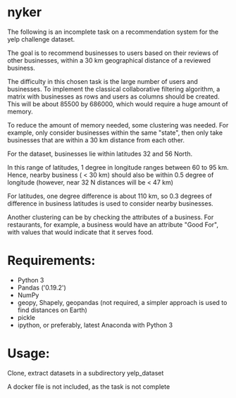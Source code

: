 # nyker
The following is an incomplete task on a recommendation system for the yelp challenge dataset.

The goal is to recommend businesses to users based on their reviews of other businesses, within a 30 km geographical distance of a reviewed business.

The difficulty in this chosen task is the large number of users and businesses. To implement the classical collaborative filtering algorithm, a matrix with businesses as rows and users as columns should be created. This will be about 85500 by 686000, which would require a huge amount of memory.

To reduce the amount of memory needed, some clustering was needed. For example, only consider businesses within the same "state", then only take businesses that are within a 30 km distance from each other.

For the dataset, businesses lie within latitudes 32 and 56 North.

In this range of latitudes, 1 degree in longitude ranges between 60 to 95 km. Hence, nearby business ( < 30 km) should also be within 0.5 degree of longitude (however, near 32 N distances will be < 47 km)

For latitudes, one degree difference is about 110 km, so 0.3 degrees of difference in business latitudes is used to consider nearby businesses.

Another clustering can be by checking the attributes of a business. For restaurants, for example, a business would have an attribute "Good For", with values that would indicate that it serves food.

# Requirements:
- Python 3
- Pandas ('0.19.2')
- NumPy
- geopy, Shapely, geopandas (not required, a simpler approach is used to find distances on Earth)
- pickle
- ipython, or preferably, latest Anaconda with Python 3

# Usage:
Clone, extract datasets in a subdirectory yelp_dataset

A docker file is not included, as the task is not complete
